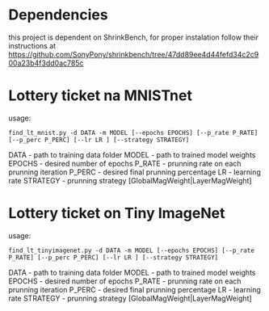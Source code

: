 # Dependencies
this project is dependent on ShrinkBench, for proper instalation follow their instructions at https://github.com/SonyPony/shrinkbench/tree/47dd89ee4d44fefd34c2c900a23b4f3dd0ac785c

# Lottery ticket na MNISTnet
usage:

```
find_lt_mnist.py -d DATA -m MODEL [--epochs EPOCHS] [--p_rate P_RATE] [--p_perc P_PERC] [--lr LR ] [--strategy STRATEGY]
```

DATA - path to training data folder
MODEL - path to trained model weights
EPOCHS - desired number of epochs 
P_RATE - prunning rate on each prunning iteration
P_PERC - desired final prunning percentage
LR - learning rate
STRATEGY - prunning strategy [GlobalMagWeight|LayerMagWeight]

# Lottery ticket on Tiny ImageNet
usage:

```
find_lt_tinyimagenet.py -d DATA -m MODEL [--epochs EPOCHS] [--p_rate P_RATE] [--p_perc P_PERC] [--lr LR ] [--strategy STRATEGY]
```

DATA - path to training data folder
MODEL - path to trained model weights
EPOCHS - desired number of epochs 
P_RATE - prunning rate on each prunning iteration
P_PERC - desired final prunning percentage
LR - learning rate
STRATEGY - prunning strategy [GlobalMagWeight|LayerMagWeight]
